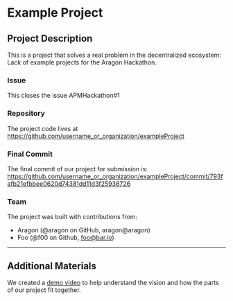 # Example Project

## Project Description
This is a project that solves a real problem in the decentralized ecosystem: Lack of example projects for the Aragon Hackathon.

### Issue
This closes the issue APMHackathon#1

### Repository

The project code lives at https://github.com/username_or_organization/exampleProject

### Final Commit
The final commit of our project for submission is:
https://github.com/username_or_organization/exampleProject/commit/793fafb21efbbee0620d74381dd11d3f25938726

### Team
The project was built with contributions from:

- Aragon (@aragon on GitHub, aragon@aragon)
- Foo (@f00 on Github, foo@bar.io)

---

## Additional Materials

We created a [demo video]() to help understand the vision and how the parts of our project fit together.
